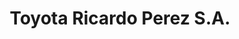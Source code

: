 ---
title: "Toyota Ricardo Perez S.A."
url: /ciudad-de-panama/toyota-ricardo-perez-s-a/
shop: Autohaus
---